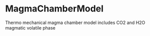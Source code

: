 # MagmaChamberModel
Thermo mechanical magma chamber model includes CO2 and H2O magmatic volatile phase 
